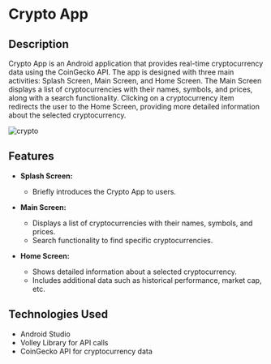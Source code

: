# Crypto App

## Description

Crypto App is an Android application that provides real-time cryptocurrency data using the CoinGecko API. The app is designed with three main activities: Splash Screen, Main Screen, and Home Screen. The Main Screen displays a list of cryptocurrencies with their names, symbols, and prices, along with a search functionality. Clicking on a cryptocurrency item redirects the user to the Home Screen, providing more detailed information about the selected cryptocurrency.

![crypto](https://github.com/lovepathak1224/crypto/assets/155883684/e6d21e33-0ee0-44f5-8085-84c4e7a8b4f8)




## Features

- **Splash Screen:**
  - Briefly introduces the Crypto App to users.

- **Main Screen:**
  - Displays a list of cryptocurrencies with their names, symbols, and prices.
  - Search functionality to find specific cryptocurrencies.

- **Home Screen:**
  - Shows detailed information about a selected cryptocurrency.
  - Includes additional data such as historical performance, market cap, etc.

## Technologies Used

- Android Studio
- Volley Library for API calls
- CoinGecko API for cryptocurrency data



